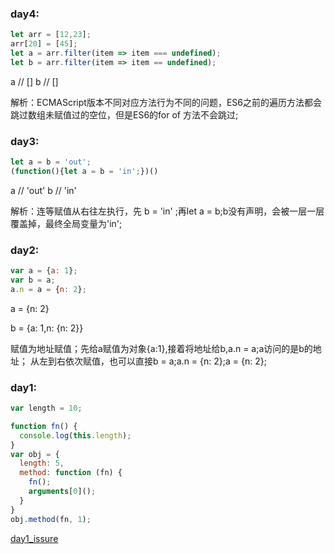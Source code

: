 ### day4:

 ```js
 let arr = [12,23];
 arr[20] = [45];
 let a = arr.filter(item => item === undefined);
 let b = arr.filter(item => item == undefined);
 ```
 a  // []
 b // []
 
 解析：ECMAScript版本不同对应方法行为不同的问题，ES6之前的遍历方法都会跳过数组未赋值过的空位，但是ES6的for of 方法不会跳过;
 
 ### day3:

 ```js
 let a = b = 'out';
 (function(){let a = b = 'in';})()
 ```
 a  // 'out'
 b // 'in'
 
 解析：连等赋值从右往左执行，先 b = 'in' ;再let a = b;b没有声明，会被一层一层覆盖掉，最终全局变量为'in';
 
 ### day2:

 ```js
 var a = {a: 1};
 var b = a;
 a.n = a = {n: 2};
 ```
 a = {n: 2}
 
 b = {a: 1,n: {n: 2}}
 
 赋值为地址赋值；先给a赋值为对象{a:1},接着将地址给b,a.n = a;a访问的是b的地址；
 从左到右依次赋值，也可以直接b = a;a.n = {n: 2};a = {n: 2};

### day1:

 ```js
 var length = 10;
 
 function fn() {
   console.log(this.length);
 }
 var obj = {
   length: 5,
   method: function (fn) {
     fn();
     arguments[0]();
   }
 }
 obj.method(fn, 1);
 ```
 >
 [day1_issure](https://github.com/nanajs/Question/issues/2)
